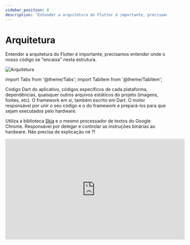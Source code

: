 ```yaml
---
sidebar_position: 8
description: 'Entender a arquitetura do Flutter é importante, precisamos entender toda a "anatomia" dos nossos aplicativos.'
---
```


# Arquitetura

Entender a arquitetura do Flutter é importante, precisamos entender onde o nosso código se "encaixa" nesta estrutura.

![Arquitetura](/img/arquitetura.svg)

import Tabs from '@theme/Tabs';
import TabItem from '@theme/TabItem';

<Tabs>
  <TabItem value="Seu código" label="Seu código" default>
Código Dart do aplicativo, códigos específicos de cada plataforma, dependências, quaisquer outros arquivos estáticos do projeto (imagens, fontes, etc).
  </TabItem>
  <TabItem value="flutter" label="Framework">
    O framework em si, também escrito em Dart.
  </TabItem>
  <TabItem value="embedder" label="Engine">
    O motor responsável por unir o seu código e o do framework e prepará-los para que sejam executados pelo hardware.

Utiliza a biblioteca [Skia](https://skia.org) e o mesmo processador de textos do Google Chrome.
</TabItem>
<TabItem value="runners" label="Runners">
Responsável por delegar e controlar as instruções binárias ao hardware.
</TabItem>
<TabItem value="hardware" label="Hardware">
Não precisa de explicação né ?!
</TabItem>
</Tabs>


<div class="video-container">
<iframe width="560" height="315" src="https://www.youtube.com/embed/ZtrawVlMKmI" title="YouTube video player" frameborder="0" allow="accelerometer; autoplay; clipboard-write; encrypted-media; gyroscope; picture-in-picture" allowfullscreen></iframe>
</div>
